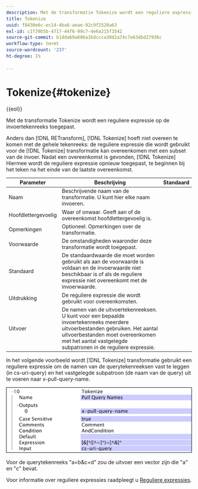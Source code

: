 ```yaml
---
description: Met de transformatie Tokenize wordt een reguliere expressie op de invoertekenreeks toegepast.
title: Tokenize
uuid: f8430e6c-ec14-4ba6-aeae-92c9f2520a63
exl-id: c1f39b5b-4717-44f6-99c7-4e6a215f3542
source-git-commit: b1dda69a606a16dccca30d2a74c7e63dbd27936c
workflow-type: tm+mt
source-wordcount: '237'
ht-degree: 1%

---
```


# Tokenize{#tokenize}

{{eol}}

Met de transformatie Tokenize wordt een reguliere expressie op de invoertekenreeks toegepast.

Anders dan [!DNL RETransform], [!DNL Tokenize] hoeft niet overeen te komen met de gehele tekenreeks: de reguliere expressie die wordt gebruikt voor de [!DNL Tokenize] transformatie kan overeenkomen met een subset van de invoer. Nadat een overeenkomst is gevonden, [!DNL Tokenize] Hiermee wordt de reguliere expressie opnieuw toegepast, te beginnen bij het teken na het einde van de laatste overeenkomst.

| Parameter | Beschrijving | Standaard |
|---|---|---|
| Naam | Beschrijvende naam van de transformatie. U kunt hier elke naam invoeren. |  |
| Hoofdlettergevoelig | Waar of onwaar. Geeft aan of de overeenkomst hoofdlettergevoelig is. |  |
| Opmerkingen | Optioneel. Opmerkingen over de transformatie. |  |
| Voorwaarde | De omstandigheden waaronder deze transformatie wordt toegepast. |  |
| Standaard | De standaardwaarde die moet worden gebruikt als aan de voorwaarde is voldaan en de invoerwaarde niet beschikbaar is of als de reguliere expressie niet overeenkomt met de invoerwaarde. |  |
| Uitdrukking | De reguliere expressie die wordt gebruikt voor overeenkomsten. |  |
| Uitvoer | De namen van de uitvoertekenreeksen. U kunt voor een bepaalde invoertekenreeks meerdere uitvoerbestanden gebruiken. Het aantal uitvoerbestanden moet overeenkomen met het aantal vastgelegde subpatronen in de reguliere expressie. |  |

In het volgende voorbeeld wordt [!DNL Tokenize] transformatie gebruikt een reguliere expressie om de namen van de querytekenreeksen vast te leggen (in cs-uri-query) en het vastgelegde subpatroon (de naam van de query) uit te voeren naar x-pull-query-name.

![](assets/cfg_TransformationType_Tokenize.png)

Voor de querytekenreeks &quot;a=b&amp;c=d&quot; zou de uitvoer een vector zijn die &quot;a&quot; en &quot;c&quot; bevat.

Voor informatie over reguliere expressies raadpleegt u [Reguliere expressies](../../../../../home/c-dataset-const-proc/c-reg-exp.md#concept-070077baa419475094ef0469e92c5b9c).

